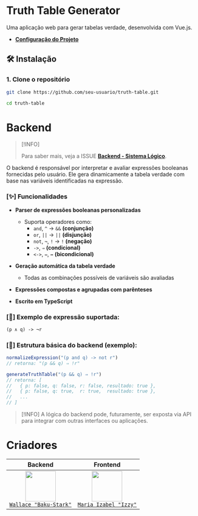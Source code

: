 # Truth Table Generator

Uma aplicação web para gerar tabelas verdade, desenvolvida com Vue.js.

- **[Configuração do Projeto](https://github.com/Baku-Stark/Truth_Table/issues/3)**

## 🛠️ Instalação

### 1. Clone o repositório

```bash
git clone https://github.com/seu-usuario/truth-table.git
```

```bash
cd truth-table
```

# Backend

> [!INFO]
>
> Para saber mais, veja a ISSUE **[Backend - Sistema Lógico](https://github.com/Baku-Stark/Truth_Table/issues/2)**.

O backend é responsável por interpretar e avaliar expressões booleanas fornecidas pelo usuário. Ele gera dinamicamente a tabela verdade com base nas variáveis identificadas na expressão.

### [✨] Funcionalidades

- **Parser de expressões booleanas personalizadas**

  * Suporta operadores como:
    * `and`, `^` → `&&` **(conjunção)**
    * `or`, `||` → `||` **(disjunção)**
    * `not`, `¬`, `!` → `!` **(negação)**
    * `->`, `⇒` **(condicional)**
    * `<->`, `⇔`, `↔` **(bicondicional)**

- **Geração automática da tabela verdade**
  * Todas as combinações possíveis de variáveis são avaliadas

- **Expressões compostas e agrupadas com parênteses**
- **Escrito em TypeScript**

### [🧠] Exemplo de expressão suportada:

```txt
(p ∧ q) -> ¬r
```

### [🧪] Estrutura básica do backend (exemplo):

```ts
normalizeExpression("(p and q) -> not r")
// retorna: "(p && q) ⇒ !r"

generateTruthTable("(p && q) ⇒ !r")
// retorna: [
//   { p: false, q: false, r: false, resultado: true },
//   { p: false, q: true,  r: true,  resultado: true },
//   ...
// ]
```

> [!INFO]
> A lógica do backend pode, futuramente, ser exposta via API para integrar com outras interfaces ou aplicações.

# Criadores

| Backend  | Frontend |
|:---:|:---:|
|  <img height="80"  src="https://avatars.githubusercontent.com/u/103138773?v=4" />  <br> [`Wallace "Baku-Stark"`](https://github.com/Baku-Stark)  |  <img height="80"  src="https://avatars.githubusercontent.com/u/163025588?v=4" />  <br> [`Maria Izabel "Izzy"`](https://github.com/sparklezzy) |